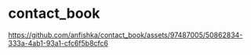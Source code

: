 # contact_book

https://github.com/anfishka/contact_book/assets/97487005/50862834-333a-4ab1-93a1-cfc6f5b8cfc6

